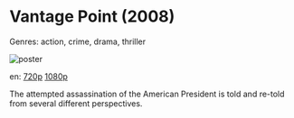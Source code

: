 # Vantage Point (2008)

Genres: action, crime, drama, thriller

![poster](http://image.tmdb.org/t/p/w500/2PnFsTzmFC3Ydhj0uBEYjPqHWHO.jpg)

en:
  [720p](magnet:?xt=urn:btih:48437B8BD4C79C847D126CB9CAF035B999EEC676&tr=udp://glotorrents.pw:6969/announce&tr=udp://tracker.opentrackr.org:1337/announce&tr=udp://torrent.gresille.org:80/announce&tr=udp://tracker.openbittorrent.com:80&tr=udp://tracker.coppersurfer.tk:6969&tr=udp://tracker.leechers-paradise.org:6969&tr=udp://p4p.arenabg.ch:1337&tr=udp://tracker.internetwarriors.net:1337)
  [1080p](magnet:?xt=urn:btih:03610941527309E8948A365E3CC90CC49D05EF21&tr=udp://glotorrents.pw:6969/announce&tr=udp://tracker.opentrackr.org:1337/announce&tr=udp://torrent.gresille.org:80/announce&tr=udp://tracker.openbittorrent.com:80&tr=udp://tracker.coppersurfer.tk:6969&tr=udp://tracker.leechers-paradise.org:6969&tr=udp://p4p.arenabg.ch:1337&tr=udp://tracker.internetwarriors.net:1337)
  


The attempted assassination of the American President is told and re-told from several different perspectives.